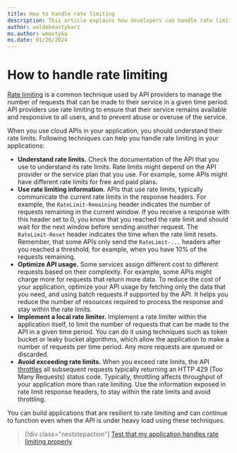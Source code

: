 ```yaml
---
title: How to handle rate limiting
description: This article explains how developers can handle rate limiting in their applications.
author: waldekmastykarz
ms.author: wmastyka
ms.date: 01/26/2024
---
```


# How to handle rate limiting

[Rate limiting](what-is-rate-limiting.md) is a common technique used by API providers to manage the number of requests that can be made to their service in a given time period. API providers use rate limiting to ensure that their service remains available and responsive to all users, and to prevent abuse or overuse of the service.

When you use cloud APIs in your application, you should understand their rate limits. Following techniques can help you handle rate limiting in your applications:

- **Understand rate limits.** Check the documentation of the API that you use to understand its rate limits. Rate limits might depend on the API provider or the service plan that you use. For example, some APIs might have different rate limits for free and paid plans.
- **Use rate limiting information.** APIs that use rate limits, typically communicate the current rate limits in the response headers. For example, the `RateLimit-Remaining` header indicates the number of requests remaining in the current window. If you receive a response with this header set to 0, you know that you reached the rate limit and should wait for the next window before sending another request. The `RateLimit-Reset` header indicates the time when the rate limit resets. Remember, that some APIs only send the `RateLimit-...` headers after you reached a threshold, for example, when you have 10% of the requests remaining.
- **Optimize API usage.** Some services assign different cost to different requests based on their complexity. For example, some APIs might charge more for requests that return more data. To reduce the cost of your application, optimize your API usage by fetching only the data that you need, and using batch requests if supported by the API. It helps you reduce the number of resources required to process the response and stay within the rate limits.
- **Implement a local rate limiter.** Implement a rate limiter within the application itself, to limit the number of requests that can be made to the API in a given time period. You can do it using techniques such as token bucket or leaky bucket algorithms, which allow the application to make a number of requests per time period. Any more requests are queued or discarded.
- **Avoid exceeding rate limits.** When you exceed rate limits, the API [throttles](what-is-throttling.md) all subsequent requests typically returning an HTTP 429 (Too Many Requests) status code. Typically, throttling affects throughput of your application more than rate limiting. Use the information exposed in rate limit response headers, to stay within the rate limits and avoid throttling.

You can build applications that are resilient to rate limiting and can continue to function even when the API is under heavy load using these techniques.

> [!div class="nextstepaction"]
> [Test that my application handles rate limiting properly](../how-to/simulate-rate-limit-api-responses.md)
